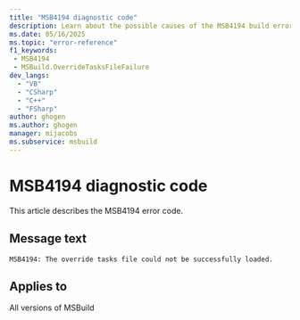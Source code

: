 ```yaml
---
title: "MSB4194 diagnostic code"
description: Learn about the possible causes of the MSB4194 build error, and get troubleshooting tips.
ms.date: 05/16/2025
ms.topic: "error-reference"
f1_keywords:
 - MSB4194
 - MSBuild.OverrideTasksFileFailure
dev_langs:
  - "VB"
  - "CSharp"
  - "C++"
  - "FSharp"
author: ghogen
ms.author: ghogen
manager: mijacobs
ms.subservice: msbuild
---
```


# MSB4194 diagnostic code

<!-- :::ErrorDefinitionDescription::: -->
<!-- :::editable-content name="introDescription"::: -->
This article describes the MSB4194 error code.
<!-- :::editable-content-end::: -->

## Message text

<!-- :::editable-content name="messageText"::: -->
`MSB4194: The override tasks file could not be successfully loaded.`
<!-- :::editable-content-end::: -->
<!-- MSB4194: The override tasks file could not be successfully loaded. {0} -->

<!-- :::editable-content name="postOutputDescription"::: -->
<!--
{StrBegin="MSB4194: "}UE: This message is shown when one of the override tasks file (*.overridetasks) located alongside the MSBuild binaries cannot
      be opened/parsed. "{0}" contains a message explaining why. The filename itself is not part of the message but is provided
      separately to loggers.
      LOCALIZATION: "{0}" is a message from some FX method and is already localized.
-->
<!-- :::editable-content-end::: -->
<!-- :::ErrorDefinitionDescription-end::: -->

## Applies to

All versions of MSBuild
